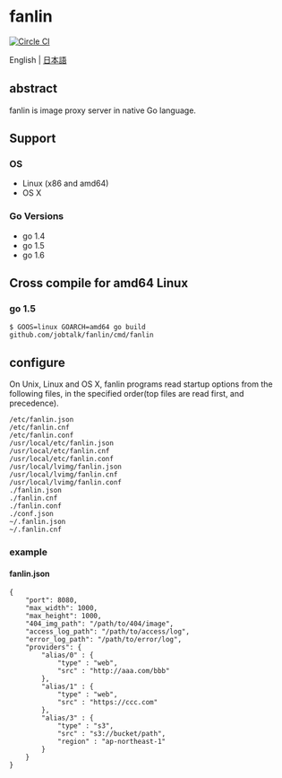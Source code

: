 # fanlin

[![Circle CI](https://circleci.com/gh/jobtalk/fanlin/tree/master.svg?style=shield)](https://circleci.com/gh/jobtalk/fanlin/tree/master)

English | [日本語](README.ja.md)

## abstract
fanlin is image proxy server in native Go language.

## Support
### OS
* Linux (x86 and amd64)
* OS X

### Go Versions
* go 1.4
* go 1.5
* go 1.6

## Cross compile for amd64 Linux
### go 1.5
```
$ GOOS=linux GOARCH=amd64 go build github.com/jobtalk/fanlin/cmd/fanlin
```

## configure
On Unix, Linux and OS X, fanlin programs read startup options from the following files, in the specified order(top files are read first, and precedence).

```
/etc/fanlin.json
/etc/fanlin.cnf
/etc/fanlin.conf
/usr/local/etc/fanlin.json
/usr/local/etc/fanlin.cnf
/usr/local/etc/fanlin.conf
/usr/local/lvimg/fanlin.json
/usr/local/lvimg/fanlin.cnf
/usr/local/lvimg/fanlin.conf
./fanlin.json
./fanlin.cnf
./fanlin.conf
./conf.json
~/.fanlin.json
~/.fanlin.cnf
```

### example

#### fanlin.json
```
{
    "port": 8080,
    "max_width": 1000,
    "max_height": 1000,
    "404_img_path": "/path/to/404/image",
    "access_log_path": "/path/to/access/log",
    "error_log_path": "/path/to/error/log",
    "providers": {
        "alias/0" : {
            "type" : "web",
            "src" : "http://aaa.com/bbb"
        },
        "alias/1" : {
            "type" : "web",
            "src" : "https://ccc.com"
        },
        "alias/3" : {
            "type" : "s3",
            "src" : "s3://bucket/path",
            "region" : "ap-northeast-1"
        }
    }
}
```
